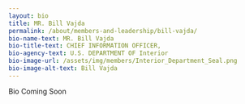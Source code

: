 ```yaml
---
layout: bio
title: MR. Bill Vajda
permalink: /about/members-and-leadership/bill-vajda/
bio-name-text: MR. Bill Vajda
bio-title-text: CHIEF INFORMATION OFFICER,
bio-agency-text: U.S. DEPARTMENT OF Interior
bio-image-url: /assets/img/members/Interior_Department_Seal.png
bio-image-alt-text: Bill Vajda
---
```


Bio Coming Soon 
